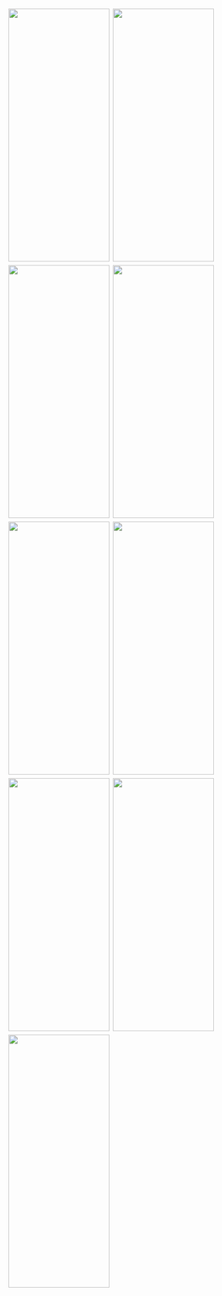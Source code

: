 
<h1 align=left>
<img src="https://i.postimg.cc/zB4SFvqr/IMG-20250303-WA0010.jpg" width="200" height="500" />
<img src="https://i.postimg.cc/jSR6XGYL/IMG-20250303-WA0011.jpg" width="200" height="500"/>
<img src="https://i.postimg.cc/3J5FykLj/IMG-20250303-WA0012.jpg" width="200" height="500"/>
<img src="https://i.postimg.cc/yYmX075M/IMG-20250303-WA0013.jpg" width="200" height="500"/>
<img src="https://i.postimg.cc/wMzJ2TWy/IMG-20250303-WA0027.jpg" width="200" height="500"/>
<img src="https://i.postimg.cc/VN6qyn6w/IMG-20250303-WA0015.jpg" width="200" height="500"/>
<img src="https://i.postimg.cc/43SzXy79/IMG-20250303-WA0016.jpg" width="200" height="500"/>
<img src="https://i.postimg.cc/Y9LQ07Yy/IMG-20250303-WA0017.jpg" width="200" height="500"/>
<img src="https://i.postimg.cc/j2VPJ1hq/IMG-20250303-WA0018.jpg" width="200" height="500"/>
</h1>
